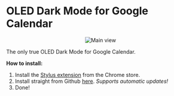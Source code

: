 # OLED Dark Mode for Google Calendar
<p align="center">
<img src="https://cdn.discordapp.com/attachments/930570518573219902/1034490225705099345/unknown.png" alt="Main view">

The only true OLED Dark Mode for Google Calendar. 

**How to install:**

1. Install the [Stylus extension](https://chrome.google.com/webstore/detail/stylus/clngdbkpkpeebahjckkjfobafhncgmne?hl=en-GB "Stylus extension") from the Chrome store.
2. Install straight from Github [here](https://github.com/SpecialOperations/Dark-Mode-for-Google-Calendar/raw/main/OLED-darkmode.user.css). *Supports automatic updates!*
3. Done!
